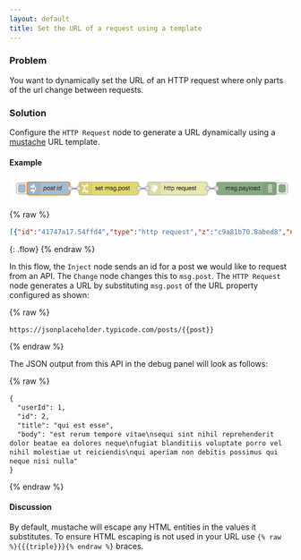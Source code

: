 ```yaml
---
layout: default
title: Set the URL of a request using a template
---
```


### Problem

You want to dynamically set the URL of an HTTP request where only parts of the url change between requests.

### Solution

Configure the <code class="node">HTTP Request</code> node to generate a URL dynamically using a [mustache](http://mustache.github.io/mustache.5.html) URL template.

#### Example

![](/images/http/http-flow-013.png)

{% raw %}
~~~json
[{"id":"41747a17.54ffd4","type":"http request","z":"c9a81b70.8abed8","name":"","method":"GET","ret":"txt","url":"https://jsonplaceholder.typicode.com/posts/{{post}}","tls":"","x":550,"y":480,"wires":[["d682318c.36823"]]},{"id":"d682318c.36823","type":"debug","z":"c9a81b70.8abed8","name":"","active":true,"console":"false","complete":"payload","x":710,"y":480,"wires":[]},{"id":"90bfea22.dd2b98","type":"inject","z":"c9a81b70.8abed8","name":"post id","topic":"","payload":"2","payloadType":"str","repeat":"","crontab":"","once":false,"x":250,"y":480,"wires":[["e67a0cc.596d4f"]]},{"id":"e67a0cc.596d4f","type":"change","z":"c9a81b70.8abed8","name":"","rules":[{"t":"set","p":"post","pt":"msg","to":"payload","tot":"msg"}],"action":"","property":"","from":"","to":"","reg":false,"x":390,"y":480,"wires":[["41747a17.54ffd4"]]}]
~~~
{: .flow}
{% endraw %}

In this flow, the <code class="node">Inject</code> node sends an id for a post we would like to request from an API.  The <code class="node">Change</code> node changes this to `msg.post`.  The <code class="node">HTTP Request</code> node generates a URL by substituting `msg.post` of the URL property configured as shown:

{% raw %}
~~~text
https://jsonplaceholder.typicode.com/posts/{{post}}
~~~
{% endraw %}

The JSON output from this API in the debug panel will look as follows:

{% raw %}
~~~text
{
  "userId": 1,
  "id": 2,
  "title": "qui est esse",
  "body": "est rerum tempore vitae\nsequi sint nihil reprehenderit dolor beatae ea dolores neque\nfugiat blanditiis voluptate porro vel nihil molestiae ut reiciendis\nqui aperiam non debitis possimus qui neque nisi nulla"
}
~~~
{% endraw %}

#### Discussion

By default, mustache will escape any HTML entities in the values it substitutes. To ensure HTML escaping is not used in your URL use `{% raw %}{{{triple}}}{% endraw %}` braces.
